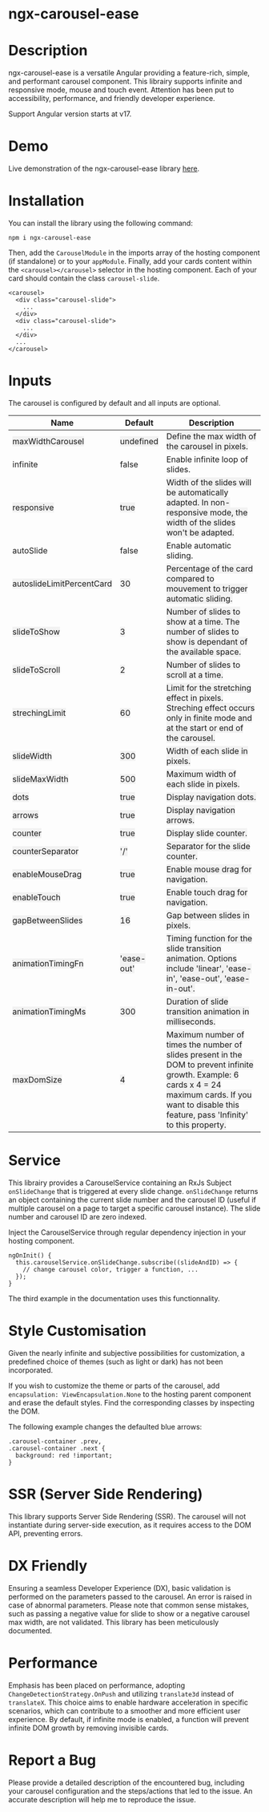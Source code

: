 # ngx-carousel-ease

# Description

ngx-carousel-ease is a versatile Angular providing a feature-rich, simple, and performant carousel component. This librairy supports infinite and responsive mode, mouse and touch event. Attention has been put to accessibility, performance, and friendly developer experience.

Support Angular version starts at v17.

# Demo

Live demonstration of the ngx-carousel-ease library [here](#).

# Installation

You can install the library using the following command:

```
npm i ngx-carousel-ease
```

Then, add the `CarouselModule` in the imports array of the hosting component (if standalone) or to your `appModule`.
Finally, add your cards content within the `<carousel></carousel>` selector in the hosting component. Each of your card should contain the class `carousel-slide`.

```
<carousel>
  <div class="carousel-slide">
    ...
  </div>
  <div class="carousel-slide">
    ...
  </div>
  ...
</carousel>
```

# Inputs

The carousel is configured by default and all inputs are optional.

| Name                                                                     | Default                                                   | Description                                                                                                                                                                                                                                                |
| ------------------------------------------------------------------------ | --------------------------------------------------------- | ---------------------------------------------------------------------------------------------------------------------------------------------------------------------------------------------------------------------------------------------------------- |
| <span style="background-color:#f2f2f2;">maxWidthCarousel</span>          | <span style="background-color:#f2f2f2;">undefined</span>  | <span style="background-color:#f2f2f2;">Define the max width of the carousel in pixels.</span>                                                                                                                                                             |
| infinite                                                                 | false                                                     | Enable infinite loop of slides.                                                                                                                                                                                                                            |
| <span style="background-color:#f2f2f2;">responsive</span>                | <span style="background-color:#f2f2f2;">true</span>       | <span style="background-color:#f2f2f2;">Width of the slides will be automatically adapted. In non-responsive mode, the width of the slides won't be adapted.</span>                                                                                        |
| autoSlide                                                                | false                                                     | Enable automatic sliding.                                                                                                                                                                                                                                  |
| <span style="background-color:#f2f2f2;">autoslideLimitPercentCard</span> | <span style="background-color:#f2f2f2;">30</span>         | <span style="background-color:#f2f2f2;">Percentage of the card compared to mouvement to trigger automatic sliding.</span>                                                                                                                                  |
| <span style="background-color:#f2f2f2;">slideToShow</span>               | <span style="background-color:#f2f2f2;">3</span>          | <span style="background-color:#f2f2f2;">Number of slides to show at a time. The number of slides to show is dependant of the available space.</span>                                                                                                       |
| <span style="background-color:#f2f2f2;">slideToScroll</span>             | <span style="background-color:#f2f2f2;">2</span>          | <span style="background-color:#f2f2f2;">Number of slides to scroll at a time.</span>                                                                                                                                                                       |
| <span style="background-color:#f2f2f2;">strechingLimit</span>            | <span style="background-color:#f2f2f2;">60</span>         | <span style="background-color:#f2f2f2;">Limit for the stretching effect in pixels. Streching effect occurs only in finite mode and at the start or end of the carousel.</span>                                                                             |
| <span style="background-color:#f2f2f2;">slideWidth</span>                | <span style="background-color:#f2f2f2;">300</span>        | <span style="background-color:#f2f2f2;">Width of each slide in pixels.</span>                                                                                                                                                                              |
| <span style="background-color:#f2f2f2;">slideMaxWidth</span>             | <span style="background-color:#f2f2f2;">500</span>        | <span style="background-color:#f2f2f2;">Maximum width of each slide in pixels.</span>                                                                                                                                                                      |
| <span style="background-color:#f2f2f2;">dots</span>                      | <span style="background-color:#f2f2f2;">true</span>       | <span style="background-color:#f2f2f2;">Display navigation dots.</span>                                                                                                                                                                                    |
| <span style="background-color:#f2f2f2;">arrows</span>                    | <span style="background-color:#f2f2f2;">true</span>       | <span style="background-color:#f2f2f2;">Display navigation arrows.</span>                                                                                                                                                                                  |
| <span style="background-color:#f2f2f2;">counter</span>                   | <span style="background-color:#f2f2f2;">true</span>       | <span style="background-color:#f2f2f2;">Display slide counter.</span>                                                                                                                                                                                      |
| <span style="background-color:#f2f2f2;">counterSeparator</span>          | <span style="background-color:#f2f2f2;">'/'</span>        | <span style="background-color:#f2f2f2;">Separator for the slide counter.</span>                                                                                                                                                                            |
| <span style="background-color:#f2f2f2;">enableMouseDrag</span>           | <span style="background-color:#f2f2f2;">true</span>       | <span style="background-color:#f2f2f2;">Enable mouse drag for navigation.</span>                                                                                                                                                                           |
| <span style="background-color:#f2f2f2;">enableTouch</span>               | <span style="background-color:#f2f2f2;">true</span>       | <span style="background-color:#f2f2f2;">Enable touch drag for navigation.</span>                                                                                                                                                                           |
| <span style="background-color:#f2f2f2;">gapBetweenSlides</span>          | <span style="background-color:#f2f2f2;">16</span>         | <span style="background-color:#f2f2f2;">Gap between slides in pixels.</span>                                                                                                                                                                               |
| <span style="background-color:#f2f2f2;">animationTimingFn</span>         | <span style="background-color:#f2f2f2;">'ease-out'</span> | <span style="background-color:#f2f2f2;">Timing function for the slide transition animation. Options include 'linear', 'ease-in', 'ease-out', 'ease-in-out'.</span>                                                                                         |
| <span style="background-color:#f2f2f2;">animationTimingMs</span>         | <span style="background-color:#f2f2f2;">300</span>        | <span style="background-color:#f2f2f2;">Duration of slide transition animation in milliseconds.</span>                                                                                                                                                     |
| <span style="background-color:#f2f2f2;">maxDomSize</span>                | <span style="background-color:#f2f2f2;">4</span>          | <span style="background-color:#f2f2f2;">Maximum number of times the number of slides present in the DOM to prevent infinite growth. Example: 6 cards x 4 = 24 maximum cards. If you want to disable this feature, pass 'Infinity' to this property.</span> |

# Service

This librairy provides a CarouselService containing an RxJs Subject `onSlideChange` that is triggered at every slide change. `onSlideChange` returns an object containing the current slide number and the carousel ID (useful if multiple carousel on a page to target a specific carousel instance). The slide number and carousel ID are zero indexed.

Inject the CarouselService through regular dependency injection in your hosting component.

```
ngOnInit() {
  this.carouselService.onSlideChange.subscribe((slideAndID) => {
    // change carousel color, trigger a function, ...
  });
}
```

The third example in the documentation uses this functionnality.

# Style Customisation

Given the nearly infinite and subjective possibilities for customization, a predefined choice of themes (such as light or dark) has not been incorporated.

If you wish to customize the theme or parts of the carousel, add `encapsulation: ViewEncapsulation.None` to the hosting parent component and erase the default styles. Find the corresponding classes by inspecting the DOM.

The following example changes the defaulted blue arrows:

```
.carousel-container .prev,
.carousel-container .next {
  background: red !important;
}
```

# SSR (Server Side Rendering)

This library supports Server Side Rendering (SSR). The carousel will not instantiate during server-side execution, as it requires access to the DOM API, preventing errors.

# DX Friendly

Ensuring a seamless Developer Experience (DX), basic validation is performed on the parameters passed to the carousel. An error is raised in case of abnormal parameters. Please note that common sense mistakes, such as passing a negative value for slide to show or a negative carousel max width, are not validated. This library has been meticulously documented.

# Performance

Emphasis has been placed on performance, adopting `ChangeDetectionStrategy.OnPush` and utilizing `translate3d` instead of `translateX`. This choice aims to enable hardware acceleration in specific scenarios, which can contribute to a smoother and more efficient user experience. By default, if infinite mode is enabled, a function will prevent infinite DOM growth by removing invisible cards.

# Report a Bug

Please provide a detailed description of the encountered bug, including your carousel configuration and the steps/actions that led to the issue. An accurate description will help me to reproduce the issue.
